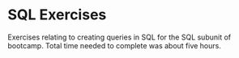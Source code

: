 # SQL Exercises

Exercises relating to creating queries in SQL for the SQL subunit of bootcamp. Total time needed to complete was about five hours.
